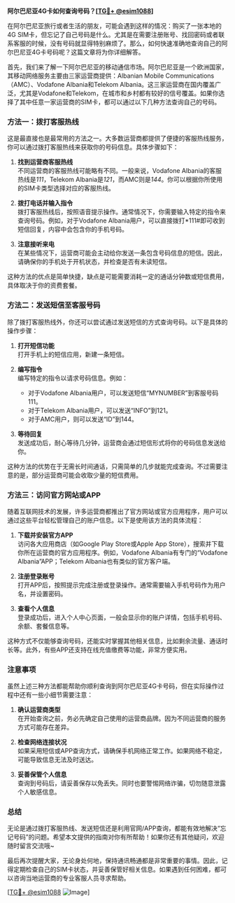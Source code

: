 **阿尔巴尼亚4G卡如何查询号码？[[TG💪+ @esim1088](https://t.me/s/esim1088)]**

在阿尔巴尼亚旅行或者生活的朋友，可能会遇到这样的情况：购买了一张本地的4G SIM卡，但忘记了自己号码是什么。尤其是在需要注册账号、找回密码或者联系客服的时候，没有号码就显得特别麻烦了。那么，如何快速准确地查询自己的阿尔巴尼亚4G卡号码呢？这篇文章将为你详细解答。

首先，我们来了解一下阿尔巴尼亚的移动通信市场。阿尔巴尼亚是一个欧洲国家，其移动网络服务主要由三家运营商提供：Albanian Mobile Communications（AMC）、Vodafone Albania和Telekom Albania。这三家运营商在国内覆盖广泛，尤其是Vodafone和Telekom，在城市和乡村都有较好的信号覆盖。如果你选择了其中任意一家运营商的SIM卡，都可以通过以下几种方法查询自己的号码。

### 方法一：拨打客服热线

这是最直接也是最常用的方法之一。大多数运营商都提供了便捷的客服热线服务，你可以通过拨打客服热线来获取你的号码信息。具体步骤如下：

1. **找到运营商客服热线**  
   不同运营商的客服热线可能略有不同。一般来说，Vodafone Albania的客服热线是*111*，Telekom Albania是*121*，而AMC则是*144*。你可以根据你所使用的SIM卡类型选择对应的客服热线。

2. **拨打电话并输入指令**  
   拨打客服热线后，按照语音提示操作。通常情况下，你需要输入特定的指令来查询号码。例如，对于Vodafone Albania用户，可以直接拨打*111#即可收到短信回复，内容中会包含你的手机号码。

3. **注意接听来电**  
   在某些情况下，运营商可能会主动给你发送一条包含号码信息的短信。因此，请确保你的手机处于开机状态，并检查是否有未读短信。

这种方法的优点是简单快捷，缺点是可能需要消耗一定的通话分钟数或短信费用，具体取决于你的资费套餐。

### 方法二：发送短信至客服号码

除了拨打客服热线外，你还可以尝试通过发送短信的方式查询号码。以下是具体的操作步骤：

1. **打开短信功能**  
   打开手机上的短信应用，新建一条短信。

2. **编写指令**  
   编写特定的指令以请求号码信息。例如：
   - 对于Vodafone Albania用户，可以发送短信“MYNUMBER”到客服号码111。
   - 对于Telekom Albania用户，可以发送“INFO”到121。
   - 对于AMC用户，则可以发送“ID”到144。

3. **等待回复**  
   发送成功后，耐心等待几分钟，运营商会通过短信形式将你的号码信息发送给你。

这种方法的优势在于无需长时间通话，只需简单的几步就能完成查询。不过需要注意的是，部分运营商可能会收取少量的短信费用。

### 方法三：访问官方网站或APP

随着互联网技术的发展，许多运营商都推出了官方网站或官方应用程序，用户可以通过这些平台轻松管理自己的账户信息。以下是使用该方法的具体流程：

1. **下载并安装官方APP**  
   访问各大应用商店（如Google Play Store或Apple App Store），搜索并下载你所在运营商的官方应用程序。例如，Vodafone Albania有专门的“Vodafone Albania”APP；Telekom Albania也有类似的官方客户端。

2. **注册登录账号**  
   打开APP后，按照提示完成注册或登录操作。通常需要输入手机号码作为用户名，并设置密码。

3. **查看个人信息**  
   登录成功后，进入个人中心页面，一般会显示你的账户详情，包括手机号码、余额、套餐信息等。

这种方式不仅能够查询号码，还能实时掌握其他相关信息，比如剩余流量、通话时长等。此外，有些APP还支持在线充值缴费等功能，非常方便实用。

### 注意事项

虽然上述三种方法都能帮助你顺利查询到阿尔巴尼亚4G卡号码，但在实际操作过程中还有一些小细节需要注意：

1. **确认运营商类型**  
   在开始查询之前，务必先确定自己使用的运营商品牌。因为不同运营商的服务方式可能存在差异。

2. **检查网络连接状况**  
   如果采用短信或APP查询方式，请确保手机网络正常工作。如果网络不稳定，可能导致信息无法及时送达。

3. **妥善保管个人信息**  
   查询到号码后，请妥善保存以免丢失。同时也要警惕网络诈骗，切勿随意泄露个人敏感信息。

### 总结

无论是通过拨打客服热线、发送短信还是利用官网/APP查询，都能有效地解决“忘记号码”的问题。希望本文提供的指南对你有所帮助！如果你还有其他疑问，欢迎随时留言交流哦~

最后再次提醒大家，无论身处何地，保持通讯畅通都是非常重要的事情。因此，记得定期检查自己的SIM卡状态，并妥善保管好相关信息。如果遇到任何困难，都可以咨询当地运营商的专业客服人员寻求帮助。

[[TG💪+ @esim1088](https://t.me/s/esim1088) ![Image](https://i.postimg.cc/4NQfJmqS/Snipaste-2025-05-13-00-14-12.png)]